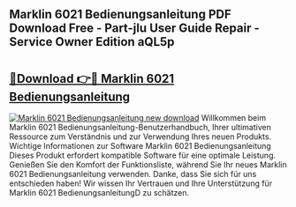 ## Marklin 6021 Bedienungsanleitung PDF Download Free - Part-jIu User Guide Repair - Service Owner Edition aQL5p

# <h2><a href="http://df1uqk.blite.top/?on=Marklin+6021+Bedienungsanleitung">🔗Download 👉🔴 Marklin 6021 Bedienungsanleitung</a></h2>

[![Marklin 6021 Bedienungsanleitung new download](https://i.imgur.com/lujVjoI.png)](http://df1uqk.blite.top/?on=Marklin+6021+Bedienungsanleitung)
Willkommen beim Marklin 6021 Bedienungsanleitung-Benutzerhandbuch, Ihrer ultimativen Ressource zum Verständnis und zur Verwendung Ihres neuen Produkts. Wichtige Informationen zur Software Marklin 6021 Bedienungsanleitung Dieses Produkt erfordert kompatible Software für eine optimale Leistung. Genießen Sie den Komfort der Funktionsliste, während Sie Ihr neues Marklin 6021 Bedienungsanleitung verwenden. Danke, dass Sie sich für uns entschieden haben! Wir wissen Ihr Vertrauen und Ihre Unterstützung für Marklin 6021 BedienungsanleitungD zu schätzen.
